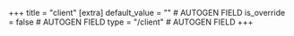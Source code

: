 +++
title = "client"
[extra]
default_value = "" # AUTOGEN FIELD
is_override = false # AUTOGEN FIELD
type = "/client" # AUTOGEN FIELD
+++